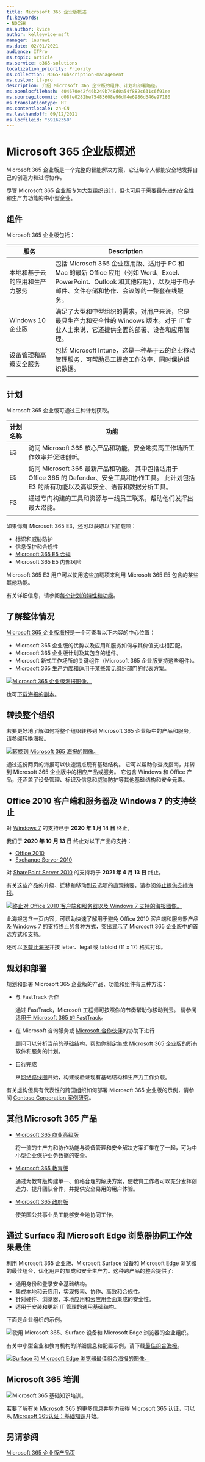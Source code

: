 ```yaml
---
title: Microsoft 365 企业版概述
f1.keywords:
- NOCSH
ms.author: kvice
author: kelleyvice-msft
manager: laurawi
ms.date: 02/01/2021
audience: ITPro
ms.topic: article
ms.service: o365-solutions
localization_priority: Priority
ms.collection: M365-subscription-management
ms.custom: it-pro
description: 介绍 Microsoft 365 企业版的组件、计划和部署路径。
ms.openlocfilehash: 404670e42f46b249b748d0a54f882c631c6f91ee
ms.sourcegitcommit: d08fe0282be75483608e96df4e6986d346e97180
ms.translationtype: HT
ms.contentlocale: zh-CN
ms.lasthandoff: 09/12/2021
ms.locfileid: "59162350"
---
```

# <a name="microsoft-365-for-enterprise-overview"></a>Microsoft 365 企业版概述

Microsoft 365 企业版是一个完整的智能解决方案，它让每个人都能安全地发挥自己的创造力和进行协作。

尽管 Microsoft 365 企业版专为大型组织设计，但也可用于需要最先进的安全性和生产力功能的中小型企业。

## <a name="components"></a>组件

Microsoft 365 企业版包括：

|服务|Description|
|---|---|
|本地和基于云的应用和生产力服务|包括 Microsoft 365 企业应用版、适用于 PC 和 Mac 的最新 Office 应用（例如 Word、Excel、PowerPoint、Outlook 和其他应用），以及用于电子邮件、文件存储和协作、会议等的一整套在线服务。|
|Windows 10 企业版|满足了大型和中型组织的需求。对用户来说，它是最具生产力和安全性的 Windows 版本。对于 IT 专业人士来说，它还提供全面的部署、设备和应用管理。|
|设备管理和高级安全服务|包括 Microsoft Intune，这是一种基于云的企业移动管理服务，可帮助员工提高工作效率，同时保护组织数据。|
|||

## <a name="plans"></a>计划

Microsoft 365 企业版可通过三种计划获取。

|计划名称|功能|
|---|---|
|E3|访问 Microsoft 365 核心产品和功能，安全地提高工作场所工作效率并促进创新。|
|E5|访问 Microsoft 365 最新产品和功能。 其中包括适用于 Office 365 的 Defender、安全工具和协作工具。 此计划包括 E3 的所有功能以及高级安全、语音和数据分析工具。|
|F3|通过专门构建的工具和资源与一线员工联系，帮助他们发挥出最大潜能。|
|||

如果你有 Microsoft 365 E3，还可以获取以下加载项：

- 标识和威胁防护
- 信息保护和合规性
- [Microsoft 365 E5 合规](https://www.microsoft.com/microsoft-365/business/e5-compliance)
- Microsoft 365 E5 内部风险

Microsoft 365 E3 用户可以使用这些加载项来利用 Microsoft 365 E5 包含的某些其他功能。

有关详细信息，请参阅[每个计划的特性和功能](https://www.microsoft.com/microsoft-365/compare-all-microsoft-365-plans)。

## <a name="get-the-big-picture"></a>了解整体情况

[Microsoft 365 企业版海报](../downloads/Microsoft365Enterprise.pdf)是一个可查看以下内容的中心位置：

- Microsoft 365 企业版的优势以及应用和服务如何与其价值支柱相匹配。
- Microsoft 365 企业版计划及其包含的组件。
- Microsoft 新式工作场所的关键组件（Microsoft 365 企业版支持这些组件）。
- [Microsoft 365 生产力库](https://www.microsoft.com/microsoft-365/success/)和适用于某些常见组织部门的代表方案。

[![Microsoft 365 企业版海报图像。](../media/microsoft-365-overview/m365e-poster.png)](../downloads/Microsoft365Enterprise.pdf)

也可[下载海报的副本](https://github.com/MicrosoftDocs/microsoft-365-docs/raw/public/microsoft-365/downloads/Microsoft365Enterprise.pdf)。


## <a name="transition-your-entire-organization"></a>转换整个组织

若要更好地了解如何将整个组织转移到 Microsoft 365 企业版中的产品和服务，请参阅[转换海报](https://download.microsoft.com/download/2/c/7/2c7bcc04-aae3-4604-9707-1ffff66b9851/transition-org-to-m365.pdf)。

[![转换到 Microsoft 365 海报的图像。](../media/microsoft-365-overview/transition-org-to-m365.png)](https://download.microsoft.com/download/2/c/7/2c7bcc04-aae3-4604-9707-1ffff66b9851/transition-org-to-m365.pdf)

通过这份两页的海报可以快速清点现有基础结构。 它可以帮助你查找指南，并转到 Microsoft 365 企业版中的相应产品或服务。 它包含 Windows 和 Office 产品，还涵盖了设备管理、标识及信息和威胁防护等其他基础结构和安全元素。

## <a name="end-of-support-for-windows-7-and-office-2010-clients-and-servers"></a>Office 2010 客户端和服务器及 Windows 7 的支持终止

对 [Windows 7](https://aka.ms/win7upgrade) 的支持已于 **2020 年 1 月 14 日** 终止。

我们于 **2020 年 10 月 13 日** 终止对以下产品的支持：

- [Office 2010](/DeployOffice/office-2010-end-support-roadmap)
- [Exchange Server 2010](exchange-2010-end-of-support.md)

对 [SharePoint Server 2010](upgrade-from-sharepoint-2010.md) 的支持将于 **2021 年 4 月 13 日** 终止。

有关这些产品的升级、迁移和移动到云选项的直观摘要，请参阅[停止提供支持海报](../downloads/Office2010Windows7EndOfSupport.pdf)。

[![终止对 Office 2010 客户端和服务器以及 Windows 7 支持的海报图像。](../media/microsoft-365-overview/office2010-windows7-end-of-support.png)](../downloads/Office2010Windows7EndOfSupport.pdf)

此海报包含一页内容，可帮助快速了解用于避免 Office 2010 客户端和服务器产品及 Windows 7 的支持终止的各种方式，突出显示了 Microsoft 365 企业版中的首选方式和支持。

还可以[下载此海报](https://github.com/MicrosoftDocs/microsoft-365-docs/raw/public/microsoft-365/downloads/Office2010Windows7EndOfSupport.pdf)并按 letter、legal 或 tabloid (11 x 17) 格式打印。

## <a name="plan-for-and-deploy"></a>规划和部署

规划和部署 Microsoft 365 企业版的产品、功能和组件有三种方法：

- 与 FastTrack 合作

   通过 FastTrack，Microsoft 工程师可按照你的节奏帮助你移动到云。 请参阅[适用于 Microsoft 365 的 FastTrack](https://fasttrack.microsoft.com/microsoft365)。

- 在 Microsoft 咨询服务或 [Microsoft 合作伙伴](https://partner.microsoft.com/)的协助下进行

   顾问可以分析当前的基础结构，帮助你制定集成 Microsoft 365 企业版的所有软件和服务的计划。

- 自行完成

   从[网络路线图](networking-roadmap-microsoft-365.md)开始，构建或验证现有基础结构和生产力工作负载。

有关虚构但具有代表性的跨国组织如何部署 Microsoft 365 企业版的示例，请参阅 [Contoso Corporation 案例研究](contoso-overview.md)。

## <a name="additional-microsoft-365-products"></a>其他 Microsoft 365 产品

- [Microsoft 365 商业高级版](../admin/index.yml)

  将一流的生产力和协作功能与设备管理和安全解决方案汇集在了一起，可为中小型企业保护业务数据的安全。

- [Microsoft 365 教育版](/education)

  通过为教育版构建单一、价格合理的解决方案，使教育工作者可以充分发挥创造力、提升团队合作，并提供安全易用的用户体验。

- [Microsoft 365 政府版](https://www.microsoft.com/microsoft-365/government)

  使美国公共事业员工能够安全地协同工作。

## <a name="best-together-with-surface-and-the-edge-browser"></a>通过 Surface 和 Microsoft Edge 浏览器协同工作效果最佳

利用 Microsoft 365 企业版、Microsoft Surface 设备和 Microsoft Edge 浏览器的最佳组合，优化用户的集成和安全生产力。这种跨产品的整合提供了:

- 通用身份和登录安全基础结构。
- 集成本地和云应用，实现搜索、协作、高效和合规性。
- 针对硬件、浏览器、本地应用和云应用全面集成的安全性。
- 适用于安装和更新 IT 管理的通用基础结构。

下面是企业组织的示例。

![使用 Microsoft 365、Surface 设备和 Microsoft Edge 浏览器的企业组织。](../media/microsoft-365-overview/best-together-with-surface-and-edge.png)

有关中小型企业和教育机构的详细信息和配置示例，请下载[最佳组合海报](https://download.microsoft.com/download/2/8/d/28db0cf9-2f5a-4f63-91e2-46ff5c4d3baf/microsoft-best-together-poster.pdf)。

[![Surface 和 Microsoft Edge 浏览器最佳组合海报的图像。](../media/microsoft-365-overview/best-together-poster-thumbnail.png)](https://download.microsoft.com/download/2/8/d/28db0cf9-2f5a-4f63-91e2-46ff5c4d3baf/microsoft-best-together-poster.pdf)


## <a name="microsoft-365-training"></a>Microsoft 365 培训

![Microsoft 365 基础知识培训。](../media/microsoft-365-overview/m365-fundamentals.svg)

若要了解有关 Microsoft 365 的更多信息并努力获得 Microsoft 365 认证，可以从 [Microsoft 365认证：基础知识](/learn/paths/m365-fundamentals/)开始。

## <a name="see-also"></a>另请参阅

[Microsoft 365 企业版产品页](https://www.microsoft.com/microsoft-365/enterprise)
